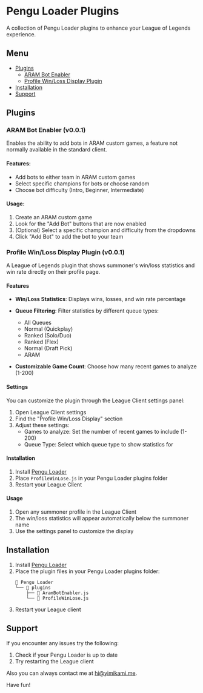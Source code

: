 # Pengu Loader Plugins

A collection of Pengu Loader plugins to enhance your League of Legends experience.

## Menu

- [Plugins](#plugins)
  - [ARAM Bot Enabler](#aram-bot-enabler-v001)
  - [Profile Win/Loss Display Plugin](#profile-winloss-display-plugin-v001)
- [Installation](#installation)
- [Support](#support)

## Plugins

### ARAM Bot Enabler (v0.0.1)

Enables the ability to add bots in ARAM custom games, a feature not normally available in the standard client.

#### Features:

- Add bots to either team in ARAM custom games
- Select specific champions for bots or choose random
- Choose bot difficulty (Intro, Beginner, Intermediate)

#### Usage:

1. Create an ARAM custom game
2. Look for the "Add Bot" buttons that are now enabled
3. (Optional) Select a specific champion and difficulty from the dropdowns
4. Click "Add Bot" to add the bot to your team

### Profile Win/Loss Display Plugin (v0.0.1)

A League of Legends plugin that shows summoner's win/loss statistics and win rate directly on their profile page.

#### Features

- **Win/Loss Statistics**: Displays wins, losses, and win rate percentage
- **Queue Filtering**: Filter statistics by different queue types:

  - All Queues
  - Normal (Quickplay)
  - Ranked (Solo/Duo)
  - Ranked (Flex)
  - Normal (Draft Pick)
  - ARAM

- **Customizable Game Count**: Choose how many recent games to analyze (1-200)

#### Settings

You can customize the plugin through the League Client settings panel:

1. Open League Client settings
2. Find the "Profile Win/Loss Display" section
3. Adjust these settings:
   - Games to analyze: Set the number of recent games to include (1-200)
   - Queue Type: Select which queue type to show statistics for

#### Installation

1. Install [Pengu Loader](https://github.com/PenguLoader/PenguLoader)
2. Place `ProfileWinLose.js` in your Pengu Loader plugins folder
3. Restart your League Client

#### Usage

1. Open any summoner profile in the League Client
2. The win/loss statistics will appear automatically below the summoner name
3. Use the settings panel to customize the display

## Installation

1. Install [Pengu Loader](https://github.com/PenguLoader/PenguLoader)
2. Place the plugin files in your Pengu Loader plugins folder:
   ```
   📂 Pengu Loader
   └── 📂 plugins
       ├── 📄 AramBotEnabler.js
       └── 📄 ProfileWinLose.js
   ```
3. Restart your League client

## Support

If you encounter any issues try the following:

1. Check if your Pengu Loader is up to date
2. Try restarting the League client

Also you can always contact me at [hi@yimikami.me](mailto:hi@yimikami.me).

Have fun!
